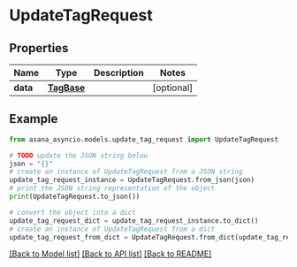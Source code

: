 # UpdateTagRequest


## Properties

Name | Type | Description | Notes
------------ | ------------- | ------------- | -------------
**data** | [**TagBase**](TagBase.md) |  | [optional] 

## Example

```python
from asana_asyncio.models.update_tag_request import UpdateTagRequest

# TODO update the JSON string below
json = "{}"
# create an instance of UpdateTagRequest from a JSON string
update_tag_request_instance = UpdateTagRequest.from_json(json)
# print the JSON string representation of the object
print(UpdateTagRequest.to_json())

# convert the object into a dict
update_tag_request_dict = update_tag_request_instance.to_dict()
# create an instance of UpdateTagRequest from a dict
update_tag_request_from_dict = UpdateTagRequest.from_dict(update_tag_request_dict)
```
[[Back to Model list]](../README.md#documentation-for-models) [[Back to API list]](../README.md#documentation-for-api-endpoints) [[Back to README]](../README.md)


